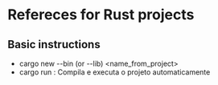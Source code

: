 # Refereces for Rust projects

## Basic instructions

- cargo new --bin (or --lib) <name_from_project>
- cargo run : Compila e executa o projeto automaticamente
